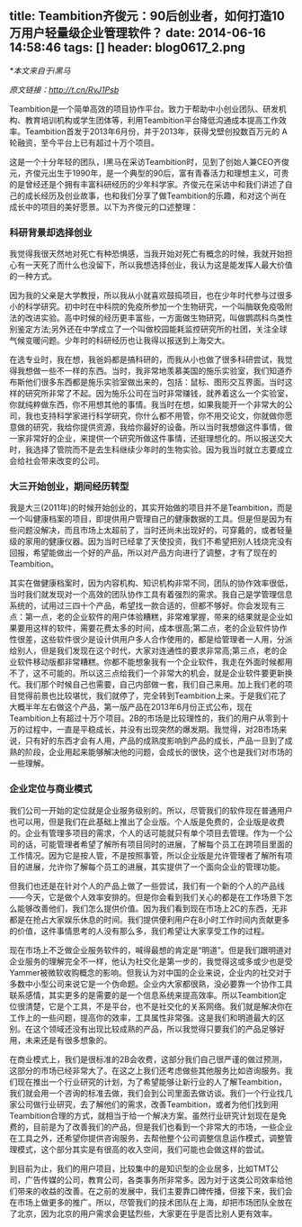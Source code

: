 title: Teambition齐俊元：90后创业者，如何打造10万用户轻量级企业管理软件？
date: 2014-06-16 14:58:46
tags: []
header: blog0617_2.png
---
_*本文来自于i黑马_

_原文链接：http://t.cn/RvJ1Psb_

Teambition是一个简单高效的项目协作平台。致力于帮助中小创业团队、研发机构、教育培训机构或学生团体等，利用Teambition平台降低沟通成本提高工作效率。Teambition首发于2013年6月份，并于2013年，获得戈壁创投数百万元的 A 轮融资，至今平台上已有超过十万个项目。

这是一个十分年轻的团队，I黑马在采访Teambition时，见到了创始人兼CEO齐俊元，齐俊元出生于1990年，是一个典型的90后，富有青春活力和理想主义，可贵的是曾经还是个拥有丰富科研经历的少年科学家。齐俊元在采访中和我们讲述了自己的成长经历及创业故事，也和我们分享了做Teambition的乐趣，和对这个尚在成长中的项目的美好愿景。以下为齐俊元的口述整理：

### 科研背景却选择创业

我觉得我很天然地对死亡有种恐惧感，当我开始对死亡有概念的时候，我就开始担心有一天死了而什么也没留下，所以我想选择创业，我认为这是能发挥人最大价值的一种方式。

因为我的父亲是大学教授，所以我从小就喜欢鼓捣项目，也在少年时代参与过很多小的科学研究。初中时在中科院的免疫所参加一个生物研究，一个叫酶联免疫吸附法的改进实验。高中时候的经历更丰富些，一方面做生物研究，叫做鹦鹉科鸟类性别鉴定方法;另外还在中学成立了一个叫做校园能耗监控研究所的社团，关注全球气候变暖问题。少年时的科研经历也让我得以报送到上海交大。

在选专业时，我在想，我爸妈都是搞科研的，而我从小也做了很多科研尝试，我觉得我想做一些不一样的东西。当时，我非常地羡慕美国的施乐实验室，我们知道乔布斯他们很多东西都是施乐实验室做出来的，包括：鼠标、图形交互界面。当时这样的研究所非常了不起。因为施乐公司在当时非常赚钱，就养着这么一个实验室，你就纯粹做东西，你不用想其他的事情。我当时在想，如果我能开一个非常大的公司，我也支持科学家进行科学研究，你什么都不用管，你不用交论文，你就做你愿意做的研究，我给你提供资源，我给你最好的设备。所以当时我想做这件事情，做一家非常好的企业，来提供一个研究所做这件事情，还挺理想化的。所以报送交大时，我选择了管院而不是去生科继续少年时的生物实验。因为我当时就立志要成立会给社会带来改变的公司。

### 大三开始创业，期间经历转型

我是大三(2011年)的时候开始创业的，其实开始做的项目并不是Teambition，而是一个叫健康档案的项目，即提供用户管理自己的健康数据的工具。但是但是因为有些问题没解决，而且市场上太超前了，当时还尚未出现好的，可穿戴的，或者轻量级的家用的健康仪器。因为当时已经拿了天使投资，我们不希望把别人钱烧完没有回报，希望能做出一个好的产品，所以对产品方向进行了调整，才有了现在的Teambition。

其实在做健康档案时，因为内容机构、知识机构非常不同，团队的协作效率很低，当时我们就发现对一个高效的团队协作工具有着强烈的需求。我自己是学管理信息系统的，试用过三四十个产品，希望找一款合适的，但都不够好。你会发现有三点：第一点，老的企业软件的用户体验糟糕，非常难掌握，带来的结果就是企业如果要用这样的软件，需要花费太多的时间，成本很高;第二点，老的企业软件协作性很差，这些软件很少是设计供用户多人合作使用的，都是给管理者一人用，分派给别人，但是我们发现在这个时代，大家对连通性的要求非常高;第三点，老的企业软件移动版都非常糟糕。你都不能想象我有一个企业软件，我走在外面时候都用不了，这不可能的。所以这三点给我们一个非常大的机会，就是企业软件要更新换代。我们那个时候自己也需要，自己内部做一套，我们自己来用。加上我们老的项目觉得前景也比较堪忧，我们就停了，完全转到Teambition上来。于是我们花了大概半年左右做这个产品，第一版产品在2013年6月份正式公布，现在Teambition上有超过十万个项目。2B的市场是比较理性的，我们的用户从零到十万的过程中，一直是平稳成长，并没有出现突然的爆发期。我觉得，对2B市场来说，只有好的东西才会有人用，产品的成熟度影响到产品的成长，产品一旦到了成熟的阶段，企业用起来能够解决他的问题，会成长的很快，这个也是我们对市场的一些理解。

### 企业定位与商业模式

我们公司一开始的定位就是企业服务级别的。所以，尽管我们的软件现在普通用户也可以用，但是我们在此基础上推出了企业版。个人版是免费的，企业版是收费的。企业有管理多项目的需求，个人的话可能就只有单个项目去管理。作为一个公司的话，可能管理者希望了解所有项目同时的进展，了解每个员工在跨项目里面的工作情况。因为它是按人管，不是按照事管，所以企业版是允许管理者了解所有项目的进展，允许你了解每个员工的进展，其实提供了一个面向企业的管理功能。

但我们也还是在针对个人的产品上做了一些尝试，我们有一个新的个人的产品线——今天，它是做个人效率安排的。但是你会看到我们关心的都是在工作场景下怎么能够改善他们，我们怎么提供价值。因为我们看到现在市场上2C的东西，无非都是在抢占大家娱乐休息的时间。我们提供便利用户在8小时工作时间内贡献更多的价值，这件事情思考的人没有那么多，我们希望让大家享受工作的过程。

现在市场上不乏做企业服务软件的，喊得最想的肯定是“明道”。但是我们跟明道对企业服务的理解完全不一样，他认为社交化是第一步的，我觉得这或多或少也是受Yammer被微软收购概念的影响。但我认为对中国的企业来说，企业内的社交对于多数中小型公司来说它是一个伪命题。企业内大家都很熟，没必要靠一个协作工具联系感情，其实更多的是需要的是一个信息系统来提高效率。所以Teambition定位很清楚，它是个工具，不是平台，也不是社交化的关系网络。我们就是解决你在工作上的一些问题，提高你的效率，工具属性非常强。这是我们和明道最大的区别。在这个领域还没有出现比较成熟的产品，所以我觉得只要我们的产品足够好用，未来还是有很多想象的。

在商业模式上，我们是很标准的2B会收费，这部分我们自己很严谨的做过预测，这部分的市场已经非常大了。在这之上我们还考虑做些其他服务比如咨询服务。我们现在推出一个行业研究的计划，为了希望能够让新行业的人了解Teambition，我们就会用一个咨询的标准去做，我们会到公司里面去做访谈。我们一个行业找几家公司做行业研究，去了解他们的需求，改善Teambition，或者为他们找到用Teambition合理的方式，就相当于给一个解决方案。虽然行业研究计划现在是免费的，目前是为了改善我们的产品，但是我们也看到一个非常大的市场，一些企业在工具之外，还希望你提供咨询服务，去帮他整个公司调整信息运作模式，调整管理模式，这个部分其实是有很高的收入空间，我们可能也会做这样的尝试。

到目前为止，我们的用户项目，比较集中的是知识型的企业居多，比如TMT公司，广告传媒的公司，教育公司，各类事务所非常多。因为对于这类公司效率给他们带来的收益的改善。在之前的发展中，我们主要靠口碑传播，但接下来，我们会在市场上做更多的推广。所以，尽管我们的技术团队在上海，却把市场团队全放在了北京，因为北京的用户需求会更猛烈些，大家更在乎是否比别人更有效率。
